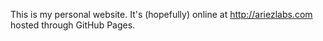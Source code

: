 This is my personal website. It's (hopefully) online at http://ariezlabs.com hosted through GitHub Pages.
